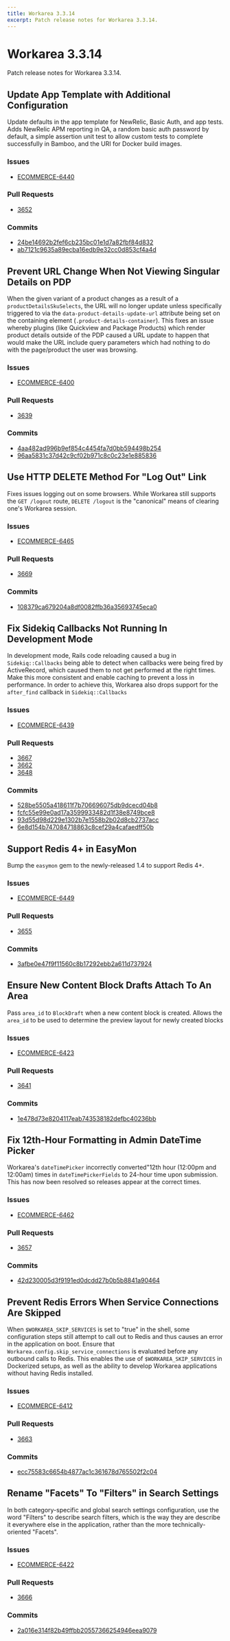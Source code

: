 ```yaml
---
title: Workarea 3.3.14
excerpt: Patch release notes for Workarea 3.3.14.
---
```


# Workarea 3.3.14

Patch release notes for Workarea 3.3.14.

## Update App Template with Additional Configuration

Update defaults in the app template for NewRelic, Basic Auth, and app
tests. Adds NewRelic APM reporting in QA, a random basic auth password
by default, a simple assertion unit test to allow custom tests to
complete successfully in Bamboo, and the URI for Docker build images.

### Issues

- [ECOMMERCE-6440](https://jira.tools.weblinc.com/browse/ECOMMERCE-6440)

### Pull Requests

- [3652](https://stash.tools.weblinc.com/projects/WL/repos/workarea/pull-requests/3652/overview)

### Commits

- [24be14692b2fef6cb235bc01e1d7a82fbf84d832](https://stash.tools.weblinc.com/projects/WL/repos/workarea/commits/24be14692b2fef6cb235bc01e1d7a82fbf84d832)
- [ab7121c9635a89ecba16edb9e32cc0d853cf4a4d](https://stash.tools.weblinc.com/projects/WL/repos/workarea/commits/ab7121c9635a89ecba16edb9e32cc0d853cf4a4d)



## Prevent URL Change When Not Viewing Singular Details on PDP

When the given variant of a product changes as a result of a
`productDetailsSkuSelects`, the URL will no longer update unless
specifically triggered to via the `data-product-details-update-url`
attribute being set on the containing element
(`.product-details-container`). This fixes an issue whereby plugins
(like Quickview and Package Products) which render product details
outside of the PDP caused a URL update to happen that would make the URL
include query parameters which had nothing to do with the page/product
the user was browsing.

### Issues

- [ECOMMERCE-6400](https://jira.tools.weblinc.com/browse/ECOMMERCE-6400)

### Pull Requests

- [3639](https://stash.tools.weblinc.com/projects/WL/repos/workarea/pull-requests/3639/overview)

### Commits

- [4aa482ad996b9ef854c4454fa7d0bb594498b254](https://stash.tools.weblinc.com/projects/WL/repos/workarea/commits/4aa482ad996b9ef854c4454fa7d0bb594498b254)
- [96aa5831c37d42c9cf02b971c8c0c23e1e885836](https://stash.tools.weblinc.com/projects/WL/repos/workarea/commits/96aa5831c37d42c9cf02b971c8c0c23e1e885836)

## Use HTTP DELETE Method For "Log Out" Link

Fixes issues logging out on some browsers. While Workarea still supports
the `GET /logout` route, `DELETE /logout` is the "canonical" means of
clearing one's Workarea session.

### Issues

- [ECOMMERCE-6465](https://jira.tools.weblinc.com/browse/ECOMMERCE-6465)

### Pull Requests

- [3669](https://stash.tools.weblinc.com/projects/WL/repos/workarea/pull-requests/3669/overview)

### Commits

- [108379ca679204a8df0082ffb36a35693745eca0](https://stash.tools.weblinc.com/projects/WL/repos/workarea/commits/108379ca679204a8df0082ffb36a35693745eca0)


## Fix Sidekiq Callbacks Not Running In Development Mode

In development mode, Rails code reloading caused a bug in
`Sidekiq::Callbacks` being able to detect when callbacks were being
fired by ActiveRecord, which caused them to not get performed at the
right times. Make this more consistent and enable caching to prevent
a loss in performance. In order to achieve this, Workarea also drops
support for the `after_find` callback in `Sidekiq::Callbacks`

### Issues

- [ECOMMERCE-6439](https://jira.tools.weblinc.com/browse/ECOMMERCE-6439)

### Pull Requests

- [3667](https://stash.tools.weblinc.com/projects/WL/repos/workarea/pull-requests/3667/overview)
- [3662](https://stash.tools.weblinc.com/projects/WL/repos/workarea/pull-requests/3662/overview)
- [3648](https://stash.tools.weblinc.com/projects/WL/repos/workarea/pull-requests/3648/overview)

### Commits

- [528be5505a418611f7b706696075db9dcecd04b8](https://stash.tools.weblinc.com/projects/WL/repos/workarea/commits/528be5505a418611f7b706696075db9dcecd04b8)
- [fcfc55e99e0ad17a3599933482d1f38e8749bce8](https://stash.tools.weblinc.com/projects/WL/repos/workarea/commits/fcfc55e99e0ad17a3599933482d1f38e8749bce8)
- [93d55d98d229e1302b7e1558b2b02d8cb2737acc](https://stash.tools.weblinc.com/projects/WL/repos/workarea/commits/93d55d98d229e1302b7e1558b2b02d8cb2737acc)
- [6e8d154b747084718863c8cef29a4cafaedff50b](https://stash.tools.weblinc.com/projects/WL/repos/workarea/commits/6e8d154b747084718863c8cef29a4cafaedff50b)

## Support Redis 4+ in EasyMon

Bump the `easymon` gem to the newly-released 1.4 to support Redis 4+.

### Issues

- [ECOMMERCE-6449](https://jira.tools.weblinc.com/browse/ECOMMERCE-6449)

### Pull Requests

- [3655](https://stash.tools.weblinc.com/projects/WL/repos/workarea/pull-requests/3655/overview)

### Commits

- [3afbe0e47f9f11560c8b17292ebb2a611d737924](https://stash.tools.weblinc.com/projects/WL/repos/workarea/commits/3afbe0e47f9f11560c8b17292ebb2a611d737924)


## Ensure New Content Block Drafts Attach To An Area

Pass `area_id` to `BlockDraft` when a new content block is created.
Allows the `area_id` to be used to determine the preview layout for newly created blocks

### Issues

- [ECOMMERCE-6423](https://jira.tools.weblinc.com/browse/ECOMMERCE-6423)

### Pull Requests

- [3641](https://stash.tools.weblinc.com/projects/WL/repos/workarea/pull-requests/3641/overview)

### Commits

- [1e478d73e8204117eab743538182defbc40236bb](https://stash.tools.weblinc.com/projects/WL/repos/workarea/commits/1e478d73e8204117eab743538182defbc40236bb)


## Fix 12th-Hour Formatting in Admin DateTime Picker

Workarea's `dateTimePicker` incorrectly converted"12th hour (12:00pm and 12:00am) times
in `dateTimePickerFields` to 24-hour time upon submission. This has now
been resolved so releases appear at the correct times.

### Issues

- [ECOMMERCE-6462](https://jira.tools.weblinc.com/browse/ECOMMERCE-6462)

### Pull Requests

- [3657](https://stash.tools.weblinc.com/projects/WL/repos/workarea/pull-requests/3657/overview)

### Commits

- [42d230005d3f9191ed0dcdd27b0b5b8841a90464](https://stash.tools.weblinc.com/projects/WL/repos/workarea/commits/42d230005d3f9191ed0dcdd27b0b5b8841a90464)

## Prevent Redis Errors When Service Connections Are Skipped

When `$WORKAREA_SKIP_SERVICES` is set to "true" in the shell, some
configuration steps still attempt to call out to Redis and thus causes an error in
the application on boot. Ensure that `Workarea.config.skip_service_connections`
is evaluated before any outbound calls to Redis. This enables the use of
`$WORKAREA_SKIP_SERVICES` in Dockerized setups, as well as the ability
to develop Workarea applications without having Redis installed.

### Issues

- [ECOMMERCE-6412](https://jira.tools.weblinc.com/browse/ECOMMERCE-6412)

### Pull Requests

- [3663](https://stash.tools.weblinc.com/projects/WL/repos/workarea/pull-requests/3663/overview)

### Commits

- [ecc75583c6654b4877ac1c361678d765502f2c04](https://stash.tools.weblinc.com/projects/WL/repos/workarea/commits/ecc75583c6654b4877ac1c361678d765502f2c04)


## Rename "Facets" To "Filters" in Search Settings

In both category-specific and global search settings configuration, use
the word "Filters" to describe search filters, which is the way they are
describe it everywhere else in the application, rather than the more
technically-oriented "Facets".

### Issues

- [ECOMMERCE-6422](https://jira.tools.weblinc.com/browse/ECOMMERCE-6422)

### Pull Requests

- [3666](https://stash.tools.weblinc.com/projects/WL/repos/workarea/pull-requests/3666/overview)

### Commits

- [2a016e314f82b49ffbb20557366254946eea9079](https://stash.tools.weblinc.com/projects/WL/repos/workarea/commits/2a016e314f82b49ffbb20557366254946eea9079)



